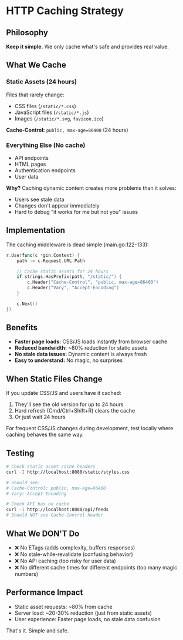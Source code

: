 # HTTP Caching Strategy

## Philosophy

**Keep it simple.** We only cache what's safe and provides real value.

## What We Cache

### Static Assets (24 hours)

Files that rarely change:
- CSS files (`/static/*.css`)
- JavaScript files (`/static/*.js`)
- Images (`/static/*.svg`, `favicon.ico`)

**Cache-Control:** `public, max-age=86400` (24 hours)

### Everything Else (No cache)

- API endpoints
- HTML pages
- Authentication endpoints
- User data

**Why?** Caching dynamic content creates more problems than it solves:
- Users see stale data
- Changes don't appear immediately
- Hard to debug "it works for me but not you" issues

## Implementation

The caching middleware is dead simple (main.go:122-133):

```go
r.Use(func(c *gin.Context) {
    path := c.Request.URL.Path

    // Cache static assets for 24 hours
    if strings.HasPrefix(path, "/static/") {
        c.Header("Cache-Control", "public, max-age=86400")
        c.Header("Vary", "Accept-Encoding")
    }

    c.Next()
})
```

## Benefits

- **Faster page loads:** CSS/JS loads instantly from browser cache
- **Reduced bandwidth:** ~80% reduction for static assets
- **No stale data issues:** Dynamic content is always fresh
- **Easy to understand:** No magic, no surprises

## When Static Files Change

If you update CSS/JS and users have it cached:
1. They'll see the old version for up to 24 hours
2. Hard refresh (Cmd/Ctrl+Shift+R) clears the cache
3. Or just wait 24 hours

For frequent CSS/JS changes during development, test locally where caching behaves the same way.

## Testing

```bash
# Check static asset cache headers
curl -I http://localhost:8080/static/styles.css

# Should see:
# Cache-Control: public, max-age=86400
# Vary: Accept-Encoding

# Check API has no cache
curl -I http://localhost:8080/api/feeds
# Should NOT see Cache-Control header
```

## What We DON'T Do

- ❌ No ETags (adds complexity, buffers responses)
- ❌ No stale-while-revalidate (confusing behavior)
- ❌ No API caching (too risky for user data)
- ❌ No different cache times for different endpoints (too many magic numbers)

## Performance Impact

- Static asset requests: ~80% from cache
- Server load: ~20-30% reduction (just from static assets)
- User experience: Faster page loads, no stale data confusion

That's it. Simple and safe.
